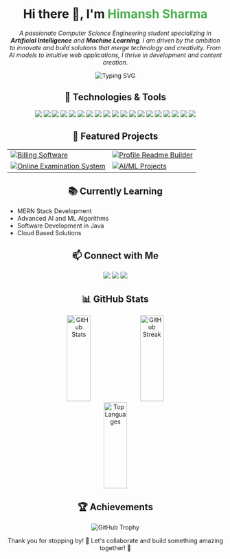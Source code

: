 <h1 align="center">Hi there 👋, I'm <span style="color:#4CAF50;">Himansh Sharma</span></h1>

<p align="center">
  <i>A passionate Computer Science Engineering student specializing in <strong>Artificial Intelligence</strong> and <strong>Machine Learning</strong>. I am driven by the ambition to innovate and build solutions that merge technology and creativity. From AI models to intuitive web applications, I thrive in development and content creation.</i>
</p>

<p align="center">
  <img src="https://readme-typing-svg.herokuapp.com?font=Fira+Code&size=22&pause=1000&color=00FF00&center=true&vCenter=true&width=435&lines=Full+Stack+Developer;AI%2FML+Enthusiast;Open+Source+Contributor" alt="Typing SVG">
</p>

<h2 align="center">🚀 Technologies & Tools</h2>
<p align="center">
  <a href="https://www.w3.org/html/" target="_blank"><img src="https://img.shields.io/badge/HTML5-000000?style=for-the-badge&logo=html5&logoColor=white"/></a>
  <a href="https://www.w3schools.com/css/" target="_blank"><img src="https://img.shields.io/badge/CSS3-000000?style=for-the-badge&logo=css3&logoColor=white"/></a>
  <a href="https://www.mongodb.com/" target="_blank"><img src="https://img.shields.io/badge/MongoDB-000000?style=for-the-badge&logo=mongodb&logoColor=white"/></a>
  <a href="https://expressjs.com/" target="_blank"><img src="https://img.shields.io/badge/Express-000000?style=for-the-badge&logo=express&logoColor=white"/></a>
  <a href="https://nodejs.org/" target="_blank"><img src="https://img.shields.io/badge/Node.js-000000?style=for-the-badge&logo=node.js&logoColor=white"/></a>
  <a href="https://reactjs.org/" target="_blank"><img src="https://img.shields.io/badge/React-000000?style=for-the-badge&logo=react&logoColor=white"/></a>
  <a href="https://developer.mozilla.org/en-US/docs/Web/JavaScript" target="_blank"><img src="https://img.shields.io/badge/JavaScript-000000?style=for-the-badge&logo=javascript&logoColor=black"/></a>
  <a href="https://www.mysql.com/" target="_blank"><img src="https://img.shields.io/badge/MySQL-000000?style=for-the-badge&logo=mysql&logoColor=white"/></a>
  <a href="https://www.sqlite.org/" target="_blank"><img src="https://img.shields.io/badge/SQLite-000000?style=for-the-badge&logo=sqlite&logoColor=white"/></a>
  <a href="https://git-scm.com/" target="_blank"><img src="https://img.shields.io/badge/Git-000000?style=for-the-badge&logo=git&logoColor=white"/></a>
  <a href="https://www.python.org" target="_blank"><img src="https://img.shields.io/badge/Python-000000?style=for-the-badge&logo=python&logoColor=white"/></a>
  <a href="https://www.arduino.cc/" target="_blank"><img src="https://img.shields.io/badge/Arduino-000000?style=for-the-badge&logo=arduino&logoColor=white"/></a>
  <a href="https://code.visualstudio.com/" target="_blank"><img src="https://img.shields.io/badge/VS%20Code-000000?style=for-the-badge&logo=visual-studio-code&logoColor=white"/></a>
  <a href="https://www.tensorflow.org/" target="_blank"><img src="https://img.shields.io/badge/TensorFlow-000000?style=for-the-badge&logo=tensorflow&logoColor=white"/></a>
  <a href="https://www.djangoproject.com/" target="_blank"><img src="https://img.shields.io/badge/Django-000000?style=for-the-badge&logo=django&logoColor=white"/></a>
  <a href="https://isocpp.org/" target="_blank"><img src="https://img.shields.io/badge/C++-000000?style=for-the-badge&logo=c%2B%2B&logoColor=white"/></a>
  <a href="https://www.java.com/" target="_blank"><img src="https://img.shields.io/badge/Java-000000?style=for-the-badge&logo=java&logoColor=white"/></a>
  <a href="https://huggingface.co/" target="_blank"><img src="https://img.shields.io/badge/Hugging%20Face-000000?style=for-the-badge&logo=huggingface&logoColor=black"/></a>
  <a href="https://jupyter.org/" target="_blank"><img src="https://img.shields.io/badge/Jupyter-000000?style=for-the-badge&logo=jupyter&logoColor=white"/></a>
</p>

<h2 align="center">💼 Featured Projects</h2>
<table align="center">
  <tr>
    <td>
      <a href="https://github.com/ihimanshsharma/Billing_Software">
        <img src="https://github-readme-stats.vercel.app/api/pin?username=ihimanshsharma&repo=Billing_Software&theme=dark" alt="Billing Software">
      </a>
    </td>
    <td>
      <a href="https://github.com/ihimanshsharma/Profile-Readme-Builder">
        <img src="https://github-readme-stats.vercel.app/api/pin/?username=ihimanshsharma&repo=Profile-Readme-Builder&theme=dark" alt="Profile Readme Builder">
      </a>
    </td>
  </tr>
  <tr>
    <td>
      <a href="https://github.com/ihimanshsharma/Examify">
        <img src="https://github-readme-stats.vercel.app/api/pin/?username=ihimanshsharma&repo=Examify&theme=dark" alt="Online Examination System">
      </a>
    </td>
    <td>
      <a href="https://github.com/ihimanshsharma/Billing_Software">
        <img src="https://github-readme-stats.vercel.app/api/pin/?username=ihimanshsharma&repo=Billing_Software&theme=dark" alt="AI/ML Projects">
      </a>
    </td>
  </tr>
</table>

<h2 align="center">📚 Currently Learning</h2>
<p align="center">
  <ul>
    <li>MERN Stack Development</li>
    <li>Advanced AI and ML Algorithms</li>
    <li>Software Development in Java</li>
    <li>Cloud Based Solutions</li>
  </ul>
</p>

<h2 align="center">📫 Connect with Me</h2>
<p align="center">
  <a href="mailto:talk.himanshsharma@gmail.com"><img src="https://img.shields.io/badge/Email-000000?style=for-the-badge&logo=gmail&logoColor=white" /></a>
  <a href="https://www.linkedin.com/in/himanshsharmaa" target="_blank"><img src="https://img.shields.io/badge/LinkedIn-000000?style=for-the-badge&logo=linkedin&logoColor=white" /></a>
  <a href="https://github.com/ihimanshsharma" target="_blank"><img src="https://img.shields.io/badge/GitHub-000000?style=for-the-badge&logo=github&logoColor=white" /></a>
</p>

<h2 align="center">📊 GitHub Stats</h2>
<p align="center">
  <img src="https://github-readme-stats.vercel.app/api?username=ihimanshsharma&show_icons=true&theme=dark" alt="GitHub Stats" width="33%" height="200" />
  <img src="https://github-readme-streak-stats.herokuapp.com/?user=ihimanshsharma&theme=dark" alt="GitHub Streak" width="33%" height="200" />
  <img src="https://github-readme-stats.vercel.app/api/top-langs/?username=ihimanshsharma&layout=compact&theme=dark" alt="Top Languages" width="33%" height="200" />
</p>

<h2 align="center">🏆 Achievements</h2>
<p align="center">
  <img src="https://github-profile-trophy.vercel.app/?username=ihimanshsharma&theme=dark&margin-w=15" alt="GitHub Trophy" />
</p>

<p align="center">Thank you for stopping by! 🙏 Let's collaborate and build something amazing together! 🚀</p>
